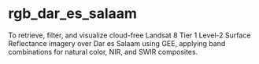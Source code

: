# rgb_dar_es_salaam
To retrieve, filter, and visualize cloud-free Landsat 8 Tier 1 Level-2 Surface Reflectance imagery over Dar es Salaam using GEE, applying band combinations for natural color, NIR, and SWIR composites.
